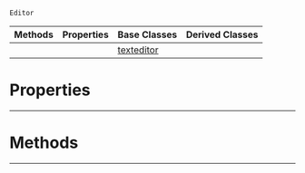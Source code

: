  `Editor`

|Methods|Properties|Base Classes|Derived Classes|
|---|---|---|---|
| | |[texteditor](https://github.com/ZilchEngine/ZilchDocs/blob/master/code_reference/class_reference/texteditor.markdown)| |


 #  Properties


---  
 #  Methods


---  
 

 